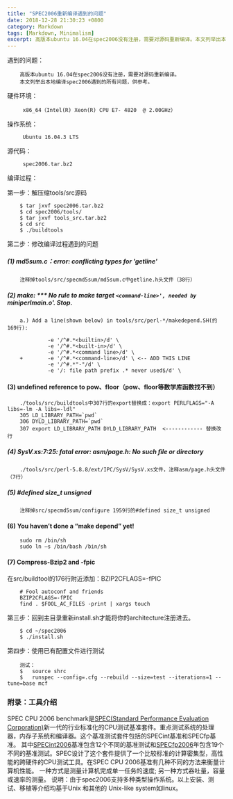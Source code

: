 ```yaml
---
title: "SPEC2006重新编译遇到的问题"
date: 2018-12-28 21:30:23 +0800
category: Markdown
tags: [Markdown, Minimalism]
excerpt: 高版本ubuntu 16.04在spec2006没有注册，需要对源码重新编译。本文列举出本地编译spec2006遇到的所有问题，供参考。
---
```


遇到的问题：
        
        高版本ubuntu 16.04在spec2006没有注册，需要对源码重新编译。
        本文列举出本地编译spec2006遇到的所有问题，供参考。

硬件环境：
         
         x86_64（Intel(R) Xeon(R) CPU E7- 4820  @ 2.00GHz）

操作系统：

         Ubuntu 16.04.3 LTS  

源代码：

         spec2006.tar.bz2



编译过程：

第一步：解压缩tools/src源码
```
    $ tar jxvf spec2006.tar.bz2
    $ cd spec2006/tools/
    $ tar jxvf tools_src.tar.bz2
    $ cd src
    $ ./buildtools
```

第二步：修改编译过程遇到的问题

##### (1) md5sum.c：error: conflicting types for 'getline'
```
    注释掉tools/src/specmd5sum/md5sum.c中getline.h头文件（38行）
```

##### (2) make: *** No rule to make target `<command-line>', needed by `miniperlmain.o'.  Stop.
  
```
    a.) Add a line(shown below) in tools/src/perl-*/makedepend.SH(约169行):

             -e '/^#.*<builtin>/d' \
             -e '/^#.*<built-in>/d' \
             -e '/^#.*<command line>/d' \
    +        -e '/^#.*<command-line>/d' \ <-- ADD THIS LINE
             -e '/^#.*"-"/d' \
             -e '/: file path prefix .* never used$/d' \
```

####  (3) undefined reference to pow、floor（pow、floor等数学库函数找不到）

```
    ./tools/src/buildtools中307行的export替换成：export PERLFLAGS="-A libs=-lm -A libs=-ldl"
    305 LD_LIBRARY_PATH=`pwd`
    306 DYLD_LIBRARY_PATH=`pwd`
    307 export LD_LIBRARY_PATH DYLD_LIBRARY_PATH  <------------ 替换改行
```

##### (4) SysV.xs:7:25: fatal error: asm/page.h: No such file or directory

```
    ./tools/src/perl-5.8.8/ext/IPC/SysV/SysV.xs文件，注释asm/page.h头文件（7行）
```

##### (5) #defined size_t unsigned

```
    注释掉src/specmd5sum/configure 1959行的#defined size_t unsigned
```

#### (6) You haven’t done a “make depend” yet!

``` 
    sudo rm /bin/sh
    sudo ln –s /bin/bash /bin/sh
```

#### (7) Compress-Bzip2 and -fpic

在src/buildtool的176行附近添加：BZIP2CFLAGS=-fPIC
```
    # Fool autoconf and friends
    BZIP2CFLAGS=-fPIC
    find . $FOOL_AC_FILES -print | xargs touch
```


第三步：回到主目录重新install.sh才能将你的architecture注册进去。

```
    $ cd ~/spec2006
    $ ./install.sh
```

第四步：使用已有配置文件进行测试

```
    测试：
    $   source shrc
    $   runspec --config=.cfg --rebuild --size=test --iterations=1 --tune=base mcf
```    

### 附录：工具介绍

SPEC CPU 2006 benchmark是[SPEC(Standard Performance Evaluation Corporation)](https://www.spec.org/cpu2006/)新一代的行业标准化的CPU测试基准套件。重点测试系统的处理器，内存子系统和编译器。这个基准测试套件包括的SPECint基准和SPECfp基准。 其中[SPECint2006](https://www.spec.org/cpu2006/CINT2006/)基准包含12个不同的基准测试和[SPECfp2006](https://www.spec.org/cpu2006/CFP2006/)年包含19个不同的基准测试。SPEC设计了这个套件提供了一个比较标准的计算密集型，高性能的跨硬件的CPU测试工具。在SPEC CPU 2006基准有几种不同的方法来衡量计算机性能。 一种方式是测量计算机完成单一任务的速度; 另一种方式吞吐量，容量或速率的测量。 说明：由于spec2006支持多种类型操作系统。以上安装、测试、移植等介绍均基于Unix 和其他的 Unix-like system如linux。


